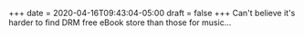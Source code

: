 +++
date = 2020-04-16T09:43:04-05:00
draft = false
+++
Can't believe it's harder to find DRM free eBook store than those for music...
